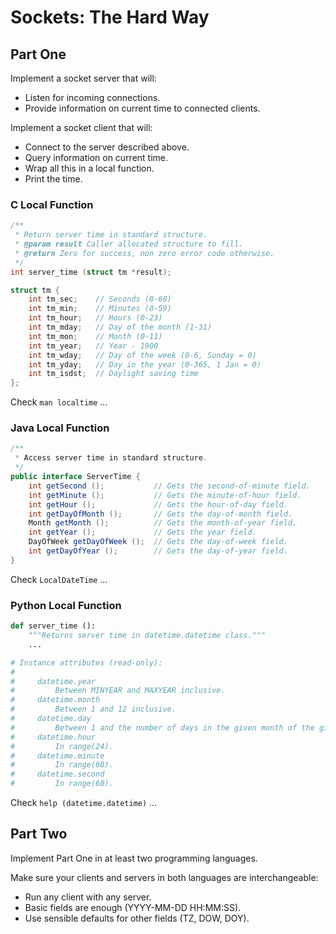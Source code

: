 # Sockets: The Hard Way

## Part One

Implement a socket server that will:

- Listen for incoming connections.
- Provide information on current time to connected clients.

Implement a socket client that will:

- Connect to the server described above.
- Query information on current time.
- Wrap all this in a local function.
- Print the time.

### C Local Function

```c
/**
 * Return server time in standard structure.
 * @param result Caller allocated structure to fill.
 * @return Zero for success, non zero error code otherwise.
 */
int server_time (struct tm *result);

struct tm {
    int tm_sec;    // Seconds (0-60)
    int tm_min;    // Minutes (0-59)
    int tm_hour;   // Hours (0-23)
    int tm_mday;   // Day of the month (1-31)
    int tm_mon;    // Month (0-11)
    int tm_year;   // Year - 1900
    int tm_wday;   // Day of the week (0-6, Sunday = 0)
    int tm_yday;   // Day in the year (0-365, 1 Jan = 0)
    int tm_isdst;  // Daylight saving time
};
```

Check `man localtime` ...

### Java Local Function

```java
/**
 * Access server time in standard structure.
 */
public interface ServerTime {
    int getSecond ();           // Gets the second-of-minute field.
    int getMinute ();           // Gets the minute-of-hour field.
    int getHour ();             // Gets the hour-of-day field.
    int getDayOfMonth ();       // Gets the day-of-month field.
    Month getMonth ();          // Gets the month-of-year field.
    int getYear ();             // Gets the year field.
    DayOfWeek getDayOfWeek ();  // Gets the day-of-week field.
    int getDayOfYear ();        // Gets the day-of-year field.
}
```

Check `LocalDateTime` ...

### Python Local Function

```python
def server_time ():
    """Returns server time in datetime.datetime class."""
    ...

# Instance attributes (read-only):
#
#     datetime.year
#         Between MINYEAR and MAXYEAR inclusive.
#     datetime.month
#         Between 1 and 12 inclusive.
#     datetime.day
#         Between 1 and the number of days in the given month of the given year.
#     datetime.hour
#         In range(24).
#     datetime.minute
#         In range(60).
#     datetime.second
#         In range(60).
```

Check `help (datetime.datetime)` ...

## Part Two

Implement Part One in at least two programming languages.

Make sure your clients and servers in both languages are interchangeable:

- Run any client with any server.
- Basic fields are enough (YYYY-MM-DD HH:MM:SS).
- Use sensible defaults for other fields (TZ, DOW, DOY).
